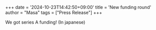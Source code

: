 +++
date = '2024-10-23T14:42:50+09:00'
title = 'New funding round'
author = "Masa"
tags = ["Press Release"]
+++

We got series A funding! (In japanese)

